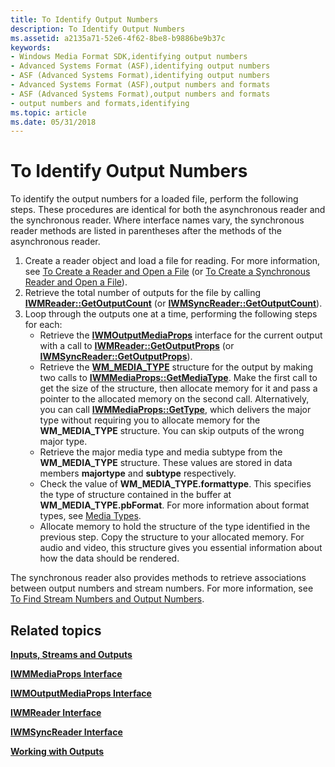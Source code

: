 ```yaml
---
title: To Identify Output Numbers
description: To Identify Output Numbers
ms.assetid: a2135a71-52e6-4f62-8be8-b9886be9b37c
keywords:
- Windows Media Format SDK,identifying output numbers
- Advanced Systems Format (ASF),identifying output numbers
- ASF (Advanced Systems Format),identifying output numbers
- Advanced Systems Format (ASF),output numbers and formats
- ASF (Advanced Systems Format),output numbers and formats
- output numbers and formats,identifying
ms.topic: article
ms.date: 05/31/2018
---
```


# To Identify Output Numbers

To identify the output numbers for a loaded file, perform the following steps. These procedures are identical for both the asynchronous reader and the synchronous reader. Where interface names vary, the synchronous reader methods are listed in parentheses after the methods of the asynchronous reader.

1.  Create a reader object and load a file for reading. For more information, see [To Create a Reader and Open a File](to-create-a-reader-and-open-a-file.md) (or [To Create a Synchronous Reader and Open a File](to-create-a-synchronous-reader-and-open-a-file.md)).
2.  Retrieve the total number of outputs for the file by calling [**IWMReader::GetOutputCount**](/windows/desktop/api/Wmsdkidl/nf-wmsdkidl-iwmreader-getoutputcount) (or [**IWMSyncReader::GetOutputCount**](/windows/desktop/api/Wmsdkidl/nf-wmsdkidl-iwmsyncreader-getoutputcount)).
3.  Loop through the outputs one at a time, performing the following steps for each:
    -   Retrieve the [**IWMOutputMediaProps**](/windows/desktop/api/wmsdkidl/nn-wmsdkidl-iwmoutputmediaprops) interface for the current output with a call to [**IWMReader::GetOutputProps**](/windows/desktop/api/Wmsdkidl/nf-wmsdkidl-iwmreader-getoutputprops) (or [**IWMSyncReader::GetOutputProps**](/windows/desktop/api/Wmsdkidl/nf-wmsdkidl-iwmsyncreader-getoutputprops)).
    -   Retrieve the [**WM\_MEDIA\_TYPE**](/previous-versions/windows/desktop/api/wmsdkidl/ns-wmsdkidl-wm_media_type) structure for the output by making two calls to [**IWMMediaProps::GetMediaType**](/windows/desktop/api/Wmsdkidl/nf-wmsdkidl-iwmmediaprops-getmediatype). Make the first call to get the size of the structure, then allocate memory for it and pass a pointer to the allocated memory on the second call. Alternatively, you can call [**IWMMediaProps::GetType**](/windows/desktop/api/Wmsdkidl/nf-wmsdkidl-iwmmediaprops-gettype), which delivers the major type without requiring you to allocate memory for the **WM\_MEDIA\_TYPE** structure. You can skip outputs of the wrong major type.
    -   Retrieve the major media type and media subtype from the **WM\_MEDIA\_TYPE** structure. These values are stored in data members **majortype** and **subtype** respectively.
    -   Check the value of **WM\_MEDIA\_TYPE.formattype**. This specifies the type of structure contained in the buffer at **WM\_MEDIA\_TYPE.pbFormat**. For more information about format types, see [Media Types](media-types.md).
    -   Allocate memory to hold the structure of the type identified in the previous step. Copy the structure to your allocated memory. For audio and video, this structure gives you essential information about how the data should be rendered.

The synchronous reader also provides methods to retrieve associations between output numbers and stream numbers. For more information, see [To Find Stream Numbers and Output Numbers](to-find-stream-numbers-and-output-numbers.md).

## Related topics

<dl> <dt>

[**Inputs, Streams and Outputs**](inputs-streams-and-outputs.md)
</dt> <dt>

[**IWMMediaProps Interface**](/windows/desktop/api/wmsdkidl/nn-wmsdkidl-iwmmediaprops)
</dt> <dt>

[**IWMOutputMediaProps Interface**](/windows/desktop/api/wmsdkidl/nn-wmsdkidl-iwmoutputmediaprops)
</dt> <dt>

[**IWMReader Interface**](/windows/desktop/api/wmsdkidl/nn-wmsdkidl-iwmreader)
</dt> <dt>

[**IWMSyncReader Interface**](/windows/desktop/api/wmsdkidl/nn-wmsdkidl-iwmsyncreader)
</dt> <dt>

[**Working with Outputs**](working-with-outputs.md)
</dt> </dl>

 

 




